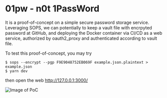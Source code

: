 01pw - n0t 1PassWord
========

It is a proof-of-concept on a simple secure password storage service.
Leveraging SOPS, we can potentially to keep a vault file with encrpyted password at GitHub, and deploying the Docker container via CI/CD as a web service, authorized by oauth2_proxy and authenticated according to vault file.

To test this proof-of-concept, you may try
```
$ sops --encrypt --pgp F9E9048752EB069F example.json.plaintext > example.json
$ yarn dev
```
then open the web http://127.0.0.1:3000/

![Image of PoC](https://rawgit.com/dictcp/01pw/master/poc.png)

